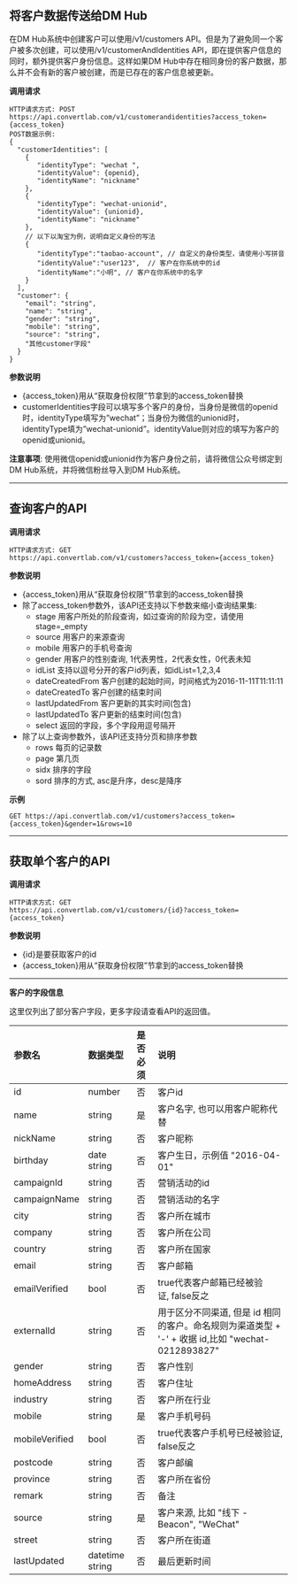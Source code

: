 ## 将客户数据传送给DM Hub
在DM Hub系统中创建客户可以使用/v1/customers API。但是为了避免同一个客户被多次创建，可以使用/v1/customerAndIdentities API，即在提供客户信息的同时，额外提供客户身份信息。这样如果DM Hub中存在相同身份的客户数据，那么并不会有新的客户被创建，而是已存在的客户信息被更新。

**调用请求**
```
HTTP请求方式: POST
https://api.convertlab.com/v1/customerandidentities?access_token={access_token}
POST数据示例:
{
  "customerIdentities": [
    {
       "identityType": "wechat ",
       "identityValue": {openid},
       "identityName": "nickname"
    },
    {
       "identityType": "wechat-unionid",
       "identityValue": {unionid},
       "identityName": "nickname"
    },
	// 以下以淘宝为例，说明自定义身份的写法
    {
       "identityType":"taobao-account", // 自定义的身份类型，请使用小写拼音
       "identityValue":"user123",  // 客户在你系统中的id
       "identityName":"小明", // 客户在你系统中的名字
    }
  ],
  "customer": {
    "email": "string",
    "name": "string",
    "gender": "string",
    "mobile": "string",
	"source": "string",
    "其他customer字段"
  }
}
```  
**参数说明**

- {access_token}用从“获取身份权限”节拿到的access_token替换
- customerIdentities字段可以填写多个客户的身份，当身份是微信的openid时，identityType填写为”wechat”；当身份为微信的unionid时，identityType填为”wechat-unionid”。identityValue则对应的填写为客户的openid或unionid。

**注意事项**: 使用微信openid或unionid作为客户身份之前，请将微信公众号绑定到DM Hub系统，并将微信粉丝导入到DM Hub系统。
- - -

## 查询客户的API
**调用请求**
```
HTTP请求方式: GET
https://api.convertlab.com/v1/customers?access_token={access_token}
```  
**参数说明**

- {access_token}用从“获取身份权限”节拿到的access_token替换
- 除了access_token参数外，该API还支持以下参数来缩小查询结果集:
	- stage 用客户所处的阶段查询，如过查询的阶段为空，请使用stage=_empty
	- source 用客户的来源查询
	- mobile 用客户的手机号查询
	- gender 用客户的性别查询, 1代表男性，2代表女性，0代表未知
	- idList 支持以逗号分开的客户id列表，如idList=1,2,3,4
	- dateCreatedFrom 客户创建的起始时间，时间格式为2016-11-11T11:11:11
	- dateCreatedTo 客户创建的结束时间
	- lastUpdatedFrom 客户更新的其实时间(包含)
	- lastUpdatedTo 客户更新的结束时间(包含)
	- select 返回的字段，多个字段用逗号隔开
- 除了以上查询参数外，该API还支持分页和排序参数
	- rows 每页的记录数
	- page 第几页
	- sidx 排序的字段
	- sord 排序的方式, asc是升序，desc是降序
	
**示例**
```
GET https://api.convertlab.com/v1/customers?access_token={access_token}&gender=1&rows=10
```  
- - -

## 获取单个客户的API
**调用请求**
```
HTTP请求方式: GET
https://api.convertlab.com/v1/customers/{id}?access_token={access_token}
```
**参数说明**

- {id}是要获取客户的id
- {access_token}用从“获取身份权限”节拿到的access_token替换
- - -

**客户的字段信息**

这里仅列出了部分客户字段，更多字段请查看API的返回值。

|参数名|数据类型|是否必须|说明|
|:---|:---|:---|:---|  
|id|number|否|客户id|  
|name|string|是|客户名字, 也可以用客户昵称代替| 
|nickName|string|否|客户昵称|
|birthday|date string|否|客户生日，示例值 "2016-04-01"|
|campaignId|string|否|营销活动的id|
|campaignName|string|否|营销活动的名字|
|city|string|否|客户所在城市|
|company|string|否|客户所在公司|
|country|string|否|客户所在国家|
|email|string|否|客户邮箱|
|emailVerified|bool|否|true代表客户邮箱已经被验证, false反之|
|externalId|string|否|用于区分不同渠道, 但是 id 相同的客户。命名规则为渠道类型 + '-' + 收据 id,比如 "wechat-0212893827"|
|gender|string|否|客户性别|
|homeAddress|string|否|客户住址|
|industry|string|否|客户所在行业|
|mobile|string|是|客户手机号码|
|mobileVerified|bool|否|true代表客户手机号已经被验证, false反之|
|postcode|string|否|客户邮编|
|province|string|否|客户所在省份|
|remark|string|否|备注|
|source|string|是|客户来源, 比如 "线下 - Beacon", "WeChat"|
|street|string|否|客户所在街道|
|lastUpdated|datetime string|否|最后更新时间|

